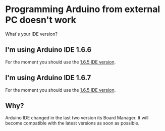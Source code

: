 # Programming Arduino from external PC doesn't work
What's your IDE version?

## I'm using Arduino IDE 1.6.6
For the moment you should use the [1.6.5 IDE version](https://www.arduino.cc/en/Main/OldSoftwareReleases#previous).

## I'm using Arduino IDE 1.6.7
For the moment you should use the [1.6.5 IDE version](https://www.arduino.cc/en/Main/OldSoftwareReleases#previous).

## Why?
Arduino IDE changed in the last two version its Board Manager. It will become compatible with the latest versions as soon as possible.
